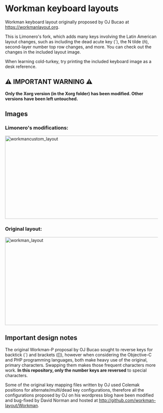 Workman keyboard layouts
========================

Workman keyboard layout originally proposed by OJ Bucao at https://workmanlayout.org.

This is Limonero's fork, which adds many keys involving the Latin American layout changes, such as including the dead acute key (´), the N tilde (ñ), second-layer number top row changes, and more. You can check out the changes in the included layout image.

When learning cold-turkey, try printing the included keyboard image as a desk reference.

## ⚠️ IMPORTANT WARNING ⚠️

**Only the Xorg version (in the Xorg folder) has been modified. Other versions have been left untouched.**

## Images
### Limonero's modifications:
<img width="833" height="274" alt="workmancustom_layout" src="https://github.com/user-attachments/assets/d8e2a59c-2415-46d0-8f29-920091225499" />

### Original layout:
<img width="869" height="290" alt="workman_layout" src="https://github.com/user-attachments/assets/4bf27bce-9c01-4181-9bf7-360f76e8dc44" />

## Important design notes

The original Workman-P proposal by OJ Bucao sought to reverse keys for backtick (`) and brackets ([]), however when considering the Objective-C and PHP programming languages, both make heavy use of the original, primary characters. Swapping them makes those frequent characters more work. **In this repository, only the number keys are reversed** to special characters.

Some of the original key mapping files written by OJ used Colemak positions for alternate/multi/dead key configurations, therefore all the configurations proposed by OJ on his wordpress blog have been modified and bug-fixed by David Norman and hosted at http://github.com/workman-layout/Workman.
